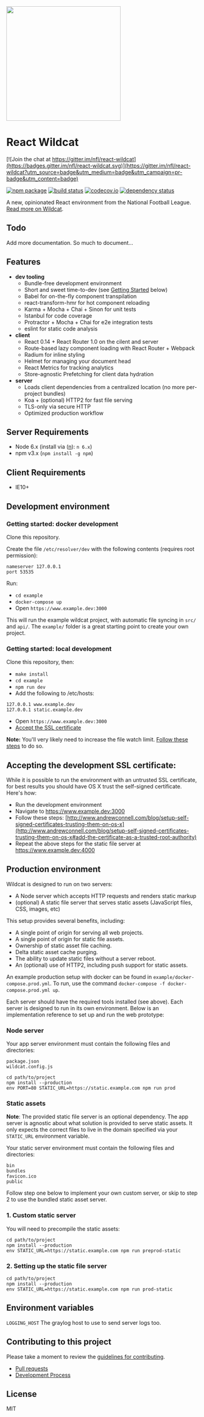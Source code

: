 <img src="http://static.nfl.com/static/content/public/static/img/logos/nfl-engineering-light.svg" width="300" />

# React Wildcat

[![Join the chat at https://gitter.im/nfl/react-wildcat](https://badges.gitter.im/nfl/react-wildcat.svg)](https://gitter.im/nfl/react-wildcat?utm_source=badge&utm_medium=badge&utm_campaign=pr-badge&utm_content=badge)

[![npm package](https://img.shields.io/npm/v/react-wildcat.svg?style=flat-square)](https://www.npmjs.org/package/react-wildcat)
[![build status](https://img.shields.io/travis/nfl/react-wildcat/master.svg?style=flat-square)](https://travis-ci.org/nfl/react-wildcat)
[![codecov.io](https://codecov.io/github/nfl/react-wildcat/coverage.svg?branch=master)](https://codecov.io/github/nfl/react-wildcat?branch=master)
[![dependency status](https://img.shields.io/david/nfl/react-wildcat.svg?style=flat-square)](https://david-dm.org/nfl/react-wildcat)

A new, opinionated React environment from the National Football League. [Read more on Wildcat](https://medium.com/nfl-engineers/nfl-react-84e9cd11d384#.rlwui1p4z).

## Todo

Add more documentation. So much to document...

## Features

- **dev tooling**
    - Bundle-free development environment
    - Short and sweet time-to-dev (see [Getting Started](#getting-started) below)
    - Babel for on-the-fly component transpilation
    - react-transform-hmr for hot component reloading
    - Karma + Mocha + Chai + Sinon for unit tests
    - Istanbul for code coverage
    - Protractor + Mocha + Chai for e2e integration tests
    - eslint for static code analysis
- **client**
    - React 0.14 + React Router 1.0 on the cilent and server
    - Route-based lazy component loading with React Router + Webpack
    - Radium for inline styling
    - Helmet for managing your document head
    - React Metrics for tracking analytics
    - Store-agnostic Prefetching for client data hydration
- **server**
    - Loads client dependencies from a centralized location (no more per-project bundles)
    - Koa + (optional) HTTP2 for fast file serving
    - TLS-only via secure HTTP
    - Optimized production workflow

## Server Requirements

- Node 6.x (install via ([n](https://github.com/tj/n)): `n 6.x`)
- npm v3.x (`npm install -g npm`)

## Client Requirements

- IE10+

## Development environment

### Getting started: docker development
Clone this repository.

Create the file `/etc/resolver/dev` with the following contents (requires root permission):

```
nameserver 127.0.0.1
port 53535
```

Run:
- `cd example`
- `docker-compose up`
- Open `https://www.example.dev:3000`



This will run the example wildcat project, with automatic file syncing in `src/` and `api/`. The `example/` folder is a great starting point to create your own project.


### Getting started: local development

Clone this repository, then:

- `make install`
- `cd example`
- `npm run dev`
- Add the following to /etc/hosts:

```
127.0.0.1 www.example.dev
127.0.0.1 static.example.dev
```

- Open `https://www.example.dev:3000`
- [Accept the SSL certificate](#accepting-the-development-ssl-certificate)

__Note:__ You'll very likely need to increase the file watch limit. [Follow these steps](http://stackoverflow.com/a/27982223) to do so.



## Accepting the development SSL certificate:

While it is possible to run the environment with an untrusted SSL certificate, for best results you should have OS X trust the self-signed certificate. Here's how:

- Run the development environment
- Navigate to https://www.example.dev:3000
- Follow these steps: [http://www.andrewconnell.com/blog/setup-self-signed-certificates-trusting-them-on-os-x](http://www.andrewconnell.com/blog/setup-self-signed-certificates-trusting-them-on-os-x#add-the-certificate-as-a-trusted-root-authority)
- Repeat the above steps for the static file server at https://www.example.dev:4000

## Production environment

Wildcat is designed to run on two servers:

- A Node server which accepts HTTP requests and renders static markup
- (optional) A static file server that serves static assets (JavaScript files, CSS, images, etc)

This setup provides several benefits, including:

- A single point of origin for serving all web projects.
- A single point of origin for static file assets.
- Ownership of static asset file caching.
- Delta static asset cache purging.
- The ability to update static files without a server reboot.
- An (optional) use of HTTP2, including push support for static assets.

An example production setup with docker can be found in `example/docker-compose.prod.yml`. To run, use the command `docker-compose -f docker-compose.prod.yml up`.

Each server should have the required tools installed (see above). Each server is designed to run in its own environment. Below is an implementation reference to set up and run the web prototype:

### Node server

Your app server environment must contain the following files and directories:

```
package.json
wildcat.config.js
```

```shell
cd path/to/project
npm install --production
env PORT=80 STATIC_URL=https://static.example.com npm run prod
```

### Static assets

**Note**: The provided static file server is an optional dependency. The app server is agnostic about what solution is provided to serve static assets. It only expects the correct files to live in the domain specified via your `STATIC_URL` environment variable.

Your static server environment must contain the following files and directories:

```
bin
bundles
favicon.ico
public
```

Follow step one below to implement your own custom server, or skip to step 2 to use the bundled static asset server.

### 1. Custom static server

You will need to precompile the static assets:

```shell
cd path/to/project
npm install --production
env STATIC_URL=https://static.example.com npm run preprod-static
```

### 2. Setting up the static file server

```shell
cd path/to/project
npm install --production
env STATIC_URL=https://static.example.com npm run prod-static
```

## Environment variables

`LOGGING_HOST` The graylog host to use to send server logs too.

## Contributing to this project
Please take a moment to review the [guidelines for contributing](CONTRIBUTING.md).

* [Pull requests](CONTRIBUTING.md#pull-requests)
* [Development Process](CONTRIBUTING.md#development)

## License

MIT
